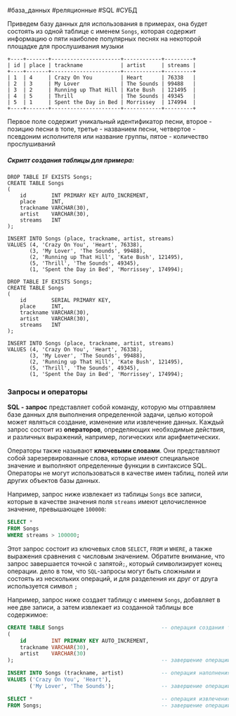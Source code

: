 #база_данных #реляционные #SQL #СУБД

Приведем базу данных для использования в примерах, она будет состоять из одной таблице с именем `Songs`, которая содержит информацию о пяти наиболее популярных песнях на некоторой площадке для прослушивания музыки
```
+----+-------+----------------------+------------+---------+
| id | place | trackname            | artist     | streams |
+----+-------+----------------------+------------+---------+
| 1  | 4     | Crazy On You         | Heart      | 76338   |
| 2  | 3     | My Lover             | The Sounds | 99488   |
| 3  | 2     | Running up That Hill | Kate Bush  | 121495  |
| 4  | 5     | Thrill               | The Sounds | 49345   |
| 5  | 1     | Spent the Day in Bed | Morrissey  | 174994  |
+----+-------+----------------------+------------+---------+
```
Первое поле содержит уникальный идентификатор песни, второе - позицию песни в топе, третье - названием песни, четвертое - псевдоним исполнителя или название группы, пятое - количество прослушиваний
##### Скрипт создания таблицы для примера:
```MySQL
DROP TABLE IF EXISTS Songs;
CREATE TABLE Songs
(
    id        INT PRIMARY KEY AUTO_INCREMENT,
    place     INT,
    trackname VARCHAR(30),
    artist    VARCHAR(30),
    streams   INT
);

INSERT INTO Songs (place, trackname, artist, streams)
VALUES (4, 'Crazy On You', 'Heart', 76338),
       (3, 'My Lover', 'The Sounds', 99488),
       (2, 'Running up That Hill', 'Kate Bush', 121495),
       (5, 'Thrill', 'The Sounds', 49345),
       (1, 'Spent the Day in Bed', 'Morrissey', 174994);
```
```PostgreSQL
DROP TABLE IF EXISTS Songs;
CREATE TABLE Songs
(
    id        SERIAL PRIMARY KEY,
    place     INT,
    trackname VARCHAR(30),
    artist    VARCHAR(30),
    streams   INT
);

INSERT INTO Songs (place, trackname, artist, streams)
VALUES (4, 'Crazy On You', 'Heart', 76338),
       (3, 'My Lover', 'The Sounds', 99488),
       (2, 'Running up That Hill', 'Kate Bush', 121495),
       (5, 'Thrill', 'The Sounds', 49345),
       (1, 'Spent the Day in Bed', 'Morrissey', 174994);
```
### Запросы и операторы
**SQL - запрос** представляет собой команду, которую мы отправляем базе данных для выполнения определенной задачи, целью которой может являться создание, изменение или извлечение данных. Каждый запрос состоит из **операторов**, определяющих необходимые действия, и различных выражений, например, логических или арифметических.

Операторы также называют **ключевыми словами**. Они представляют собой зарезервированные слова, которые имеют специальное значение и выполняют определенные функции в синтаксисе SQL. Операторы не могут использоваться в качестве имен таблиц, полей или других объектов базы данных.

Например, запрос ниже извлекает из таблицы `Songs` все записи, которые в качестве значения поля `streams` имеют целочисленное значение, превышающее `100000`:
```sql
SELECT *
FROM Songs
WHERE streams > 100000;
```
Этот запрос состоит из ключевых слов `SELECT`, `FROM` и `WHERE`, а также выражения сравнения с числовым значением. Обратите внимание, что запрос завершается точной с запятой`;`, который символизирует конец операции. дело в том, что `SQL`-запросы могут быть сложными и состоять из нескольких операций, и для разделения их друг от друга используется символ `;`

Например, запрос ниже создает таблицу с именем `Songs`, добавляет в нее две записи, а затем извлекает из созданной таблицы все содержимое:
```sql
CREATE TABLE Songs                               -- операция создания таблицы
(
    id        INT PRIMARY KEY AUTO_INCREMENT,
    trackname VARCHAR(30),
    artist    VARCHAR(30)
);                                               -- завершение операции

INSERT INTO Songs (trackname, artist)            -- операция наполнения таблицы
VALUES ('Crazy On You', 'Heart'),
       ('My Lover', 'The Sounds');               -- завершение операции

SELECT *                                         -- операция извлечения данных из таблицы
FROM Songs;                                      -- завершение операции
```
